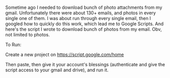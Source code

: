 Sometime ago I needed to download bunch of photo attachments from my gmail. Unfortunately there were about 130+ emails, and photos in every single one of them. I was about run through every single email, then I googled how to quickly do this work, which lead me to Google Scripts. And here's the script I wrote to download bunch of photos from my email. Obv, not limited to photos. 


To Run: 

Create a new project on https://script.google.com/home 

Then paste, then give it your account's blessings (authenticate and give the script access to your gmail and drive), and run it. 
